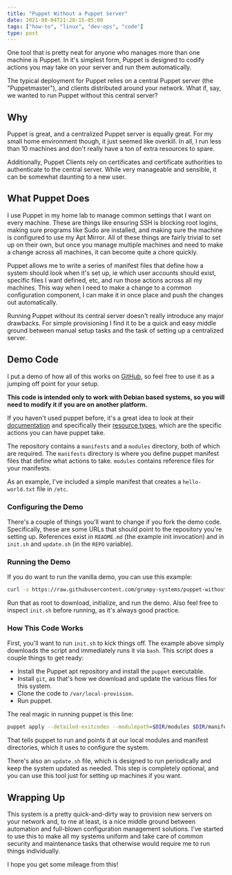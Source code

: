 ```yaml
---
title: "Puppet Without a Puppet Server"
date: 2021-08-04T21:28:15-05:00
tags: ["how-to", "linux", "dev-ops", "code"]
type: post
---
```


One tool that is pretty neat for anyone who manages more than one machine is
Puppet.  In it's simplest form, Puppet is designed to codify actions you may
take on your server and run them automatically.

The typical deployment for Puppet relies on a central Puppet server (the
"Puppetmaster"), and clients distributed around your network.  What if, say, we
wanted to run Puppet without this central server?

## Why

Puppet is great, and a centralized Puppet server is equally great.  For my small
home environment though, it just seemed like overkill.  In all, I run less than
10 machines and don't really have a ton of extra resources to spare.

Additionally, Puppet Clients rely on certificates and certificate authorities to
authenticate to the central server.  While very manageable and sensible, it can
be somewhat daunting to a new user.

## What Puppet Does

I use Puppet in my home lab to manage common settings that I want on every
machine.  These are things like ensuring SSH is blocking root logins, making
sure programs like Sudo are installed, and making sure the machine is configured
to use my Apt Mirror.  All of these things are fairly trivial to set up on their
own, but once you manage multiple machines and need to make a change across all
machines, it can become quite a chore quickly.

Puppet allows me to write a series of manifest files that define how a system
should look when it's set up, ie which user accounts should exist, specific
files I want defined, etc, and run those actions across all my machines.  This
way when I need to make a change to a common configuration component, I can make
it in once place and push the changes out automatically.

Running Puppet without its central server doesn't really introduce any major
drawbacks.  For simple provisioning I find it to be a quick and easy middle
ground between manual setup tasks and the task of setting up a centralized
server.

## Demo Code

I put a demo of how all of this works on
[GitHub](https://github.com/grumpy-systems/puppet-without-a-server), so feel free to
use it as a jumping off point for your setup.

**This code is intended only to work with Debian based systems, so you will need
to modify it if you are on another platform.**

If you haven't used puppet before, it's a great idea to look at their
[documentation](https://puppet.com/docs/puppet/7/puppet_index.html) and
specifically their [resource
types](https://puppet.com/docs/puppet/7/resource_types.html), which are the
specific actions you can have puppet take.

The repository contains a `manifests` and a `modules` directory, both of which
are required.  The `manifests` directory is where you define puppet manifest
files that define what actions to take.  `modules` contains reference files for
your manifests.

As an example, I've included a simple manifest that creates a `hello-world.txt`
file in `/etc`.

### Configuring the Demo

There's a couple of things you'll want to change if you fork the demo code.
Specifically, these are some URLs that should point to the repository you're
setting up.  References exist in `README.md` (the example init invocation) and
in `init.sh` and `update.sh` (in the `REPO` variable).

### Running the Demo

If you do want to run the vanilla demo, you can use this example:

```bash
curl -s https://raw.githubusercontent.com/grumpy-systems/puppet-without-a-server/master/init.sh | bash
```

Run that as root to download, initialize, and run the demo.  Also feel free to
inspect `init.sh` before running, as it's always good practice.

### How This Code Works

First, you'll want to run `init.sh` to kick things off.  The example above
simply downloads the script and immediately runs it via `bash`.  This script
does a couple things to get ready:

* Install the Puppet apt repository and install the `puppet` executable.
* Install `git`, as that's how we download and update the various files for this
  system.
* Clone the code to `/var/local-provision`.
* Run puppet.

The real magic in running puppet is this line:

```bash
puppet apply --detailed-exitcodes --modulepath=$DIR/modules $DIR/manifests
```

That tells puppet to run and points it at our local modules and manifest
directories, which it uses to configure the system.

There's also an `update.sh` file, which is designed to run periodically and keep
the system updated as needed.  This step is completely optional, and you can use
this tool just for setting up machines if you want.

## Wrapping Up

This system is a pretty quick-and-dirty way to provision new servers on your
network and, to me at least, is a nice middle ground between automation and
full-blown configuration management solutions.  I've started to use this to make
all my systems uniform and take care of common security and maintenance tasks
that otherwise would require me to run things individually.

I hope you get some mileage from this!
